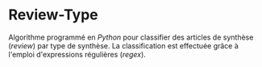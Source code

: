 # Review-Type
Algorithme programmé en _Python_ pour classifier des articles de synthèse (_review_) par type de synthèse. La classification est effectuée grâce à l'emploi d'expressions régulières (_regex_).
